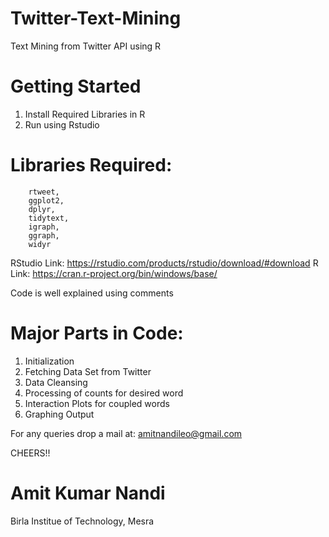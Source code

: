 # Twitter-Text-Mining
Text Mining from Twitter API using R

# Getting Started
1. Install Required Libraries in R
2. Run using Rstudio

# Libraries Required:
		rtweet,
		ggplot2,
		dplyr,
		tidytext,
		igraph,
		ggraph,
		widyr

RStudio Link: https://rstudio.com/products/rstudio/download/#download
R Link: https://cran.r-project.org/bin/windows/base/

Code is well explained using comments

# Major Parts in Code:

1. Initialization
2. Fetching Data Set from Twitter
3. Data Cleansing
4. Processing of counts for desired word
5. Interaction Plots for coupled words
6. Graphing Output

For any queries drop a mail at: amitnandileo@gmail.com

CHEERS!!

# Amit Kumar Nandi
Birla Institue of Technology,
Mesra
